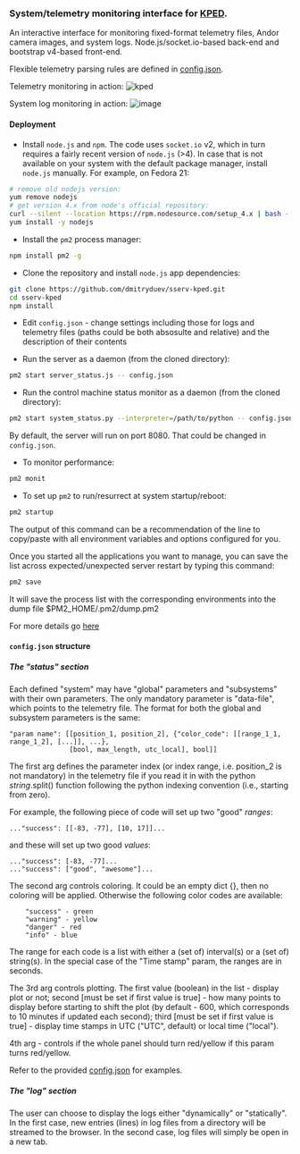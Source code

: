 ### System/telemetry monitoring interface for [KPED](https://kped.org/). 

An interactive interface for monitoring fixed-format telemetry files, Andor camera images, and system logs.
Node.js/socket.io-based back-end and bootstrap v4-based front-end.

Flexible telemetry parsing rules are defined in [config.json](https://github.com/dmitryduev/sserv-kped/blob/master/config.json).

Telemetry monitoring in action:
![kped](https://user-images.githubusercontent.com/7557205/136889094-1bfc6235-b484-4c4f-9500-06976f678b49.gif)

System log monitoring in action:
![image](https://user-images.githubusercontent.com/7557205/136889333-12d1719b-2c0d-428a-ba8a-769324b8da6f.png)

#### Deployment

- Install `node.js` and `npm`. The code uses `socket.io` v2, which in turn requires a fairly
recent version of `node.js` (>4). In case that is not available on your system with the default package manager, 
install `node.js` manually. For example, on Fedora 21:
```bash
# remove old nodejs version:
yum remove nodejs
# get version 4.x from node's official repository:
curl --silent --location https://rpm.nodesource.com/setup_4.x | bash -
yum install -y nodejs
```  

- Install the `pm2` process manager:

```bash
npm install pm2 -g
```

- Clone the repository and install `node.js` app dependencies:

```bash
git clone https://github.com/dmitryduev/sserv-kped.git
cd sserv-kped
npm install
```

- Edit `config.json` - change settings including those for logs and telemetry files 
(paths could be both absosulte and relative) and the description of their contents

- Run the server as a daemon (from the cloned directory):

```bash
pm2 start server_status.js -- config.json
```

- Run the control machine status monitor as a daemon (from the cloned directory):

```bash
pm2 start system_status.py --interpreter=/path/to/python -- config.json
```

By default, the server will run on port 8080. That could be changed in `config.json`.

- To monitor performance:

```bash
pm2 monit
```

- To set up `pm2` to run/resurrect at system startup/reboot:

```bash
pm2 startup
```
The output of this command can be a recommendation of the line to copy/paste 
with all environment variables and options configured for you.

Once you started all the applications you want to manage, you can save the list across expected/unexpected 
server restart by typing this command:

```bash
pm2 save
```
It will save the process list with the corresponding environments into the dump file $PM2_HOME/.pm2/dump.pm2

For more details go [here](http://pm2.keymetrics.io/docs/usage/startup/#saving-current-process-list)

#### `config.json` structure

##### The "status" section 

Each defined "system" may have "global" parameters and "subsystems" with their own parameters. 
The only mandatory parameter is "data-file", which points to the telemetry file. 
The format for both the global and subsystem parameters is the same:

```
"param name": [[position_1, position_2], {"color_code": [[range_1_1, range_1_2], [...]], ...}, 
               [bool, max_length, utc_local], bool]]
```

The first arg defines the parameter index (or index range, i.e. 
position_2 is not mandatory) in the telemetry file if you read 
it in with the python _string_.split() function following the python 
indexing convention (i.e., starting from zero).

For example, the following piece of code will set up two "good" _ranges_:

```
..."success": [[-83, -77], [10, 17]]...
```

and these will set up two good _values_:

```
..."success": [-83, -77]...
..."success": ["good", "awesome"]...
```

The second arg controls coloring. It could be an empty dict {}, then no coloring will be applied. 
Otherwise the following color codes are available:
```
    "success" - green
    "warning" - yellow
    "danger" - red
    "info" - blue
```
The range for each code is a list with either a (set of) interval(s) 
or a (set of) string(s). In the special case of the "Time stamp" param, 
the ranges are in seconds.

The 3rd arg controls plotting. The first value (boolean) in the list - display plot or not; 
second \[must be set if first value is true\] - how many points to display before starting to shift the plot 
(by default - 600, which corresponds to 10 minutes
if updated each second); third \[must be set if first value is true\] - display time stamps in UTC ("UTC", default) 
or local time ("local").

4th arg - controls if the whole panel should turn red/yellow if this param turns red/yellow.


Refer to the provided [config.json](https://github.com/dmitryduev/sserv-kped/blob/master/config.json) for examples.

##### The "log" section

The user can choose to display the logs either "dynamically" or "statically". In the first case, new entries (lines) in 
log files from a directory will be streamed to the browser. In the second case, log files will simply be open in a new tab.
